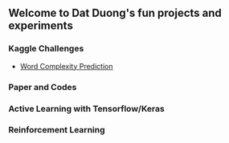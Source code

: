 ## Welcome to Dat Duong's fun projects and experiments

### Kaggle Challenges

* [Word Complexity Prediction](https://datduonguva.github.io/cuddly-octo-succotash/2021/12/17/word-complexity-estimation)

### Paper and Codes

### Active Learning with Tensorflow/Keras

### Reinforcement Learning

